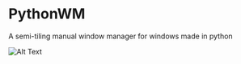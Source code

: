 # PythonWM
A semi-tiling manual window manager for windows made in python

![Alt Text](https://giant.gfycat.com/DisguisedWastefulBackswimmer-size_restricted.gif)
